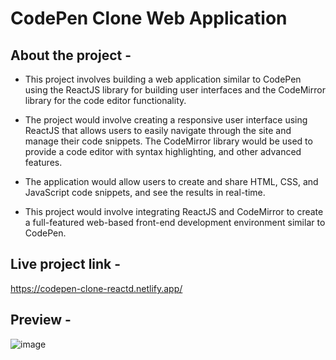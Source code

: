 # CodePen Clone Web Application

## About the project -

- This project involves building a web application similar to CodePen using the ReactJS library for building user interfaces and the CodeMirror library for the code editor functionality.

- The project would involve creating a responsive user interface using ReactJS that allows users to easily navigate through the site and manage their code snippets. The CodeMirror library would be used to provide a code editor with syntax highlighting, and other advanced features.

- The application would allow users to create and share HTML, CSS, and JavaScript code snippets, and see the results in real-time. 

- This project would involve integrating ReactJS and CodeMirror to create a full-featured web-based front-end development environment similar to CodePen.

## Live project link -

https://codepen-clone-reactd.netlify.app/

## Preview -
![image](https://user-images.githubusercontent.com/67649413/230731037-5211e540-d744-41bc-bb42-fc4e5446fa18.png)


